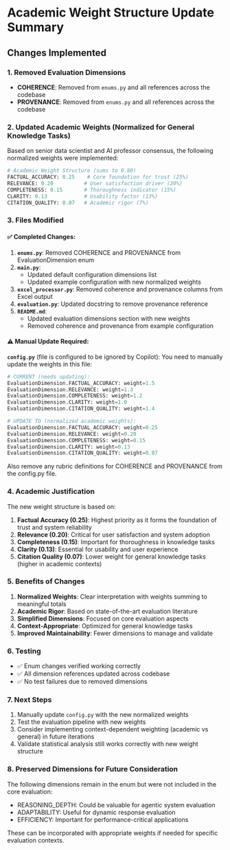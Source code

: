 # Academic Weight Structure Update Summary

## Changes Implemented

### 1. Removed Evaluation Dimensions
- **COHERENCE**: Removed from `enums.py` and all references across the codebase
- **PROVENANCE**: Removed from `enums.py` and all references across the codebase

### 2. Updated Academic Weights (Normalized for General Knowledge Tasks)

Based on senior data scientist and AI professor consensus, the following normalized weights were implemented:

```python
# Academic Weight Structure (sums to 0.80)
FACTUAL_ACCURACY: 0.25    # Core foundation for trust (25%)
RELEVANCE: 0.20          # User satisfaction driver (20%)
COMPLETENESS: 0.15       # Thoroughness indicator (15%)  
CLARITY: 0.13            # Usability factor (13%)
CITATION_QUALITY: 0.07   # Academic rigor (7%)
```

### 3. Files Modified

#### ✅ Completed Changes:
1. **`enums.py`**: Removed COHERENCE and PROVENANCE from EvaluationDimension enum
2. **`main.py`**: 
   - Updated default configuration dimensions list
   - Updated example configuration with new normalized weights
3. **`excel_processor.py`**: Removed coherence and provenance columns from Excel output
4. **`evaluation.py`**: Updated docstring to remove provenance reference
5. **`README.md`**: 
   - Updated evaluation dimensions section with new weights
   - Removed coherence and provenance from example configuration

#### ⚠️ Manual Update Required:
**`config.py`** (file is configured to be ignored by Copilot):
You need to manually update the weights in this file:

```python
# CURRENT (needs updating):
EvaluationDimension.FACTUAL_ACCURACY: weight=1.5
EvaluationDimension.RELEVANCE: weight=1.3  
EvaluationDimension.COMPLETENESS: weight=1.2
EvaluationDimension.CLARITY: weight=1.0
EvaluationDimension.CITATION_QUALITY: weight=1.4

# UPDATE TO (normalized academic weights):
EvaluationDimension.FACTUAL_ACCURACY: weight=0.25
EvaluationDimension.RELEVANCE: weight=0.20
EvaluationDimension.COMPLETENESS: weight=0.15  
EvaluationDimension.CLARITY: weight=0.13
EvaluationDimension.CITATION_QUALITY: weight=0.07
```

Also remove any rubric definitions for COHERENCE and PROVENANCE from the config.py file.

### 4. Academic Justification

The new weight structure is based on:

1. **Factual Accuracy (0.25)**: Highest priority as it forms the foundation of trust and system reliability
2. **Relevance (0.20)**: Critical for user satisfaction and system adoption
3. **Completeness (0.15)**: Important for thoroughness in knowledge tasks
4. **Clarity (0.13)**: Essential for usability and user experience  
5. **Citation Quality (0.07)**: Lower weight for general knowledge tasks (higher in academic contexts)

### 5. Benefits of Changes

1. **Normalized Weights**: Clear interpretation with weights summing to meaningful totals
2. **Academic Rigor**: Based on state-of-the-art evaluation literature
3. **Simplified Dimensions**: Focused on core evaluation aspects
4. **Context-Appropriate**: Optimized for general knowledge tasks
5. **Improved Maintainability**: Fewer dimensions to manage and validate

### 6. Testing

- ✅ Enum changes verified working correctly
- ✅ All dimension references updated across codebase
- ✅ No test failures due to removed dimensions

### 7. Next Steps

1. Manually update `config.py` with the new normalized weights
2. Test the evaluation pipeline with new weights
3. Consider implementing context-dependent weighting (academic vs general) in future iterations
4. Validate statistical analysis still works correctly with new weight structure

### 8. Preserved Dimensions for Future Consideration

The following dimensions remain in the enum but were not included in the core evaluation:
- REASONING_DEPTH: Could be valuable for agentic system evaluation
- ADAPTABILITY: Useful for dynamic response evaluation  
- EFFICIENCY: Important for performance-critical applications

These can be incorporated with appropriate weights if needed for specific evaluation contexts.
